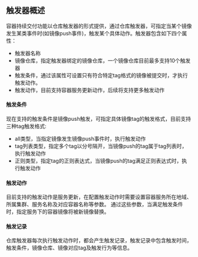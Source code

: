 ## 触发器概述
容器持续交付功能以仓库触发器的形式提供，通过仓库触发器，可指定当某个镜像发生某类事件时(如镜像push事件)，触发某个具体动作。触发器包含如下四个属性：

- 触发器名称
- 镜像仓库，指定触发器绑定的镜像仓库，一个镜像仓库目前最多支持10个触发器
- 触发条件，通过该属性可设置只有符合特定tag格式的镜像被提交时，才执行触发动作。
- 触发动作，目前支持容器服务更新动作，后续将支持更多触发动作


#### 触发条件
现在支持的触发条件是镜像push触发，可指定具体镜像tag的触发格式，目前支持三种tag触发格式:

- all类型，当指定镜像发生镜像push事件时，执行触发动作
- tag列表类型，指定多个tag以分号隔开，当镜像push的tag属于tag列表时，执行触发动作
- 正则类型，指定tag的正则表达式，当镜像push的tag满足正则表达式时，执行触发动作

#### 触发动作
目前支持的触发动作是服务更新，在配置触发动作时需要设置容器服务所在地域、所属集群、服务名称及对应容器名称等参数。
通过这些参数，当满足触发条件时，指定服务下的容器镜像将被新镜像替换。

#### 触发记录
仓库触发器每次执行触发动作时，都会产生触发记录，触发记录中包含触发时间，触发条件，镜像仓库、镜像对应tag及触发行为等信息。

